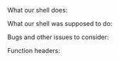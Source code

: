 What our shell does:

What our shell was supposed to do:

Bugs and other issues to consider:

Function headers:

